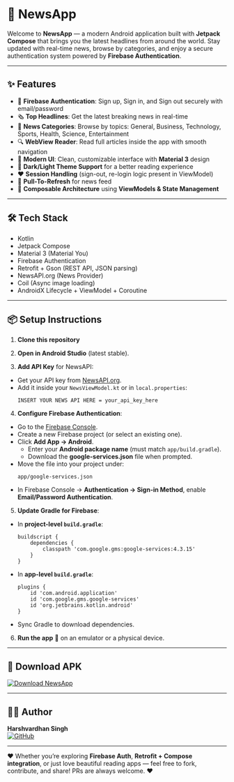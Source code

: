 # 📰 NewsApp
Welcome to **NewsApp** — a modern Android application built with **Jetpack Compose** that brings you the latest headlines from around the world. Stay updated with real-time news, browse by categories, and enjoy a secure authentication system powered by **Firebase Authentication**.

---
## ✨ Features
- 🔐 **Firebase Authentication**: Sign up, Sign in, and Sign out securely with email/password
- 🗞️ **Top Headlines**: Get the latest breaking news in real-time
- 📂 **News Categories**: Browse by topics: General, Business, Technology, Sports, Health, Science, Entertainment
- 🔍 **WebView Reader**: Read full articles inside the app with smooth navigation
- 🎨 **Modern UI**: Clean, customizable interface with **Material 3** design
- 🌙 **Dark/Light Theme Support** for a better reading experience
- ❤️ **Session Handling** (sign-out, re-login logic present in ViewModel)
- 🔄 **Pull-To-Refresh** for news feed
- 🚀 **Composable Architecture** using **ViewModels & State Management**

---
## 🛠️ Tech Stack
- Kotlin
- Jetpack Compose
- Material 3 (Material You)
- Firebase Authentication
- Retrofit + Gson (REST API, JSON parsing)
- NewsAPI.org (News Provider)
- Coil (Async image loading)
- AndroidX Lifecycle + ViewModel + Coroutine

---
## 📦 Setup Instructions

1. **Clone this repository**

2. **Open in Android Studio** (latest stable).

3. **Add API Key** for NewsAPI:
- Get your API key from [NewsAPI.org](https://newsapi.org).
- Add it inside your `NewsViewModel.kt` or in `local.properties`:
  ```
  INSERT YOUR NEWS API HERE = your_api_key_here
  ```

4. **Configure Firebase Authentication**:  
- Go to the [Firebase Console](https://console.firebase.google.com/).  
- Create a new Firebase project (or select an existing one).  
- Click **Add App → Android**.  
  - Enter your **Android package name** (must match `app/build.gradle`).  
  - Download the **google-services.json** file when prompted.  
- Move the file into your project under:  
  ```
  app/google-services.json
  ```
- In Firebase Console → **Authentication → Sign-in Method**, enable **Email/Password Authentication**.

5. **Update Gradle for Firebase**: 
- In **project-level `build.gradle`**:  
  ```
  buildscript {
      dependencies {
          classpath 'com.google.gms:google-services:4.3.15'
      }
  }
  ```
- In **app-level `build.gradle`**:  
  ```
  plugins {
      id 'com.android.application'
      id 'com.google.gms.google-services' 
      id 'org.jetbrains.kotlin.android'
  }
  ```
- Sync Gradle to download dependencies.

6. **Run the app** 🚀 on an emulator or a physical device.

---
## 📲 Download APK

[![Download NewsApp](https://img.shields.io/badge/Download-APK-brightgreen)](https://github.com/ItsDeadlyProgrammer/NewsApp/releases/download/v1.0.0/news.apk)

---

## 🧑‍💻 Author
**Harshvardhan Singh**  
[![GitHub](https://img.shields.io/badge/GitHub-ItsDeadlyProgrammer-blue)](https://github.com/ItsDeadlyProgrammer)

---
❤️ Whether you’re exploring **Firebase Auth**, **Retrofit + Compose integration**, or just love beautiful reading apps — feel free to fork, contribute, and share! PRs are always welcome. ❤️

